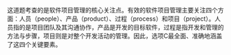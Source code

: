 这道题考查的是软件项目管理的核心关注点。有效的软件项目管理主要关注四个方面：人员（people）、产品（product）、过程（process）和项目（project）。人员指的是项目团队及其沟通协作，产品是开发的目标软件，过程是指开发和管理的方法与步骤，项目则是对整个开发活动的管理。因此，选项C最全面、准确地涵盖了这四个关键要素。